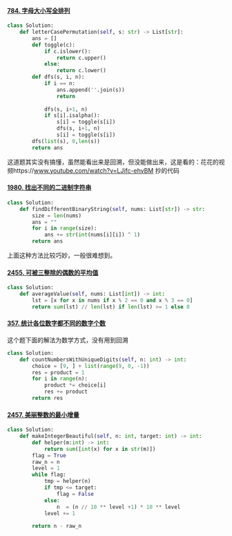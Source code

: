 #### [784. 字母大小写全排列](https://leetcode.cn/problems/letter-case-permutation/)

```python
class Solution:
    def letterCasePermutation(self, s: str) -> List[str]:
        ans = []
        def toggle(c):
            if c.islower():
                return c.upper()
            else:
                return c.lower()
        def dfs(s, i, n):
            if i == n:
                ans.append(''.join(s))
                return
            
            dfs(s, i+1, n)
            if s[i].isalpha():
                s[i] = toggle(s[i])
                dfs(s, i+1, n)
                s[i] = toggle(s[i])
        dfs(list(s), 0,len(s))
        return ans
```

这道题其实没有搞懂，虽然能看出来是回溯，但没能做出来，这是看的：花花的视频https://www.youtube.com/watch?v=LJifc-ehvBM 抄的代码

#### [1980. 找出不同的二进制字符串](https://leetcode.cn/problems/find-unique-binary-string/)

```python
class Solution:
    def findDifferentBinaryString(self, nums: List[str]) -> str:
        size = len(nums)
        ans = ""
        for i in range(size):
            ans += str(int(nums[i][i]) ^ 1)
        return ans
```

上面这种方法比较巧妙，一般很难想到。

#### [2455. 可被三整除的偶数的平均值](https://leetcode.cn/problems/average-value-of-even-numbers-that-are-divisible-by-three/)

```python
class Solution:
    def averageValue(self, nums: List[int]) -> int:
        lst = [x for x in nums if x % 2 == 0 and x % 3 == 0]
        return sum(lst) // len(lst) if len(lst) >= 1 else 0
```

#### [357. 统计各位数字都不同的数字个数](https://leetcode.cn/problems/count-numbers-with-unique-digits/)

这个题下面的解法为数学方式，没有用到回溯

```python
class Solution:
    def countNumbersWithUniqueDigits(self, n: int) -> int:
        choice = [9, ] + list(range(9, 0, -1))
        res = product = 1
        for i in range(n):
            product *= choice[i]
            res += product
        return res
```


#### [2457. 美丽整数的最小增量](https://leetcode.cn/problems/minimum-addition-to-make-integer-beautiful/)

```python
class Solution:
    def makeIntegerBeautiful(self, n: int, target: int) -> int:
        def helper(m:int) -> int:
            return sum([int(x) for x in str(m)])
        flag = True
        raw_n = n
        level = 1
        while flag:
            tmp = helper(n)
            if tmp <= target:
                flag = False
            else:
                n  = (n // 10 ** level +1) * 10 ** level
            level += 1
        
        return n - raw_n
```